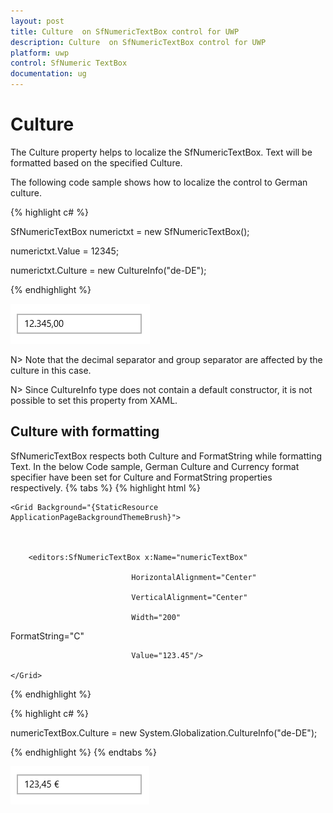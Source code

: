 ```yaml
---
layout: post
title: Culture  on SfNumericTextBox control for UWP
description: Culture  on SfNumericTextBox control for UWP
platform: uwp
control: SfNumeric TextBox
documentation: ug
---
```


# Culture

The Culture property helps to localize the SfNumericTextBox. Text will be formatted based on the specified Culture. 

The following code sample shows how to localize the control to German culture.

{% highlight c# %}

SfNumericTextBox numerictxt = new SfNumericTextBox();

numerictxt.Value = 12345;

numerictxt.Culture = new CultureInfo("de-DE");

{% endhighlight %}

![](Concepts_images/Concepts_img3.png)

N> Note that the decimal separator and group separator are affected by the culture in this case.

N>  Since CultureInfo type does not contain a default constructor, it is not possible to set this property from XAML.

## Culture with formatting

SfNumericTextBox respects both Culture and FormatString while formatting Text. In the below Code sample, German Culture and Currency format specifier have been set for Culture and FormatString properties respectively.
{% tabs %}
{% highlight html %}

<Page xmlns:editors="using:Syncfusion.UI.Xaml.Controls.Input">



    <Grid Background="{StaticResource ApplicationPageBackgroundThemeBrush}">



        <editors:SfNumericTextBox x:Name="numericTextBox"

                               HorizontalAlignment="Center"

                               VerticalAlignment="Center"

                               Width="200" 

FormatString="C"

                               Value="123.45"/>

    </Grid>

</Page>

{% endhighlight %}

{% highlight c# %}

numericTextBox.Culture = new System.Globalization.CultureInfo("de-DE");

{% endhighlight %}
{% endtabs %}

![](Concepts_images/Concepts_img5.png)

